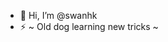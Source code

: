 - 👋 Hi, I’m @swanhk
- ⚡ ~ Old dog learning new tricks ~

<!---
swanhk/swanhk is a ✨ special ✨ repository because its `README.md` (this file) appears on your GitHub profile.
You can click the Preview link to take a look at your changes.
--->
